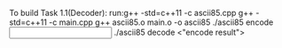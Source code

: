 To build Task 1.1(Decoder):
run:g++ -std=c++11 -c ascii85.cpp
g++ -std=c++11 -c main.cpp
g++ ascii85.o main.o -o ascii85
./ascii85 encode <input>
./ascii85 decode <"encode result">